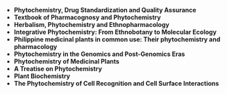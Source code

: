 <ul>
                                <li><b><a target="_blank" href="https://github.com/manjunath5496/Phytochemistry-Books/blob/master/pyc(1).pdf" style="text-decoration:none;">Phytochemistry, Drug Standardization and Quality Assurance </a></b></li>
                                <li><b><a target="_blank" href="https://github.com/manjunath5496/Phytochemistry-Books/blob/master/pyc(2).pdf" style="text-decoration:none;">Textbook of Pharmacognosy and Phytochemistry</a></b></li>
                                <li><b><a target="_blank" href="https://github.com/manjunath5496/Phytochemistry-Books/blob/master/pyc(3).pdf" style="text-decoration:none;">Herbalism, Phytochemistry and Ethnopharmacology</a></b></li>
 <li><b><a target="_blank" href="https://github.com/manjunath5496/Phytochemistry-Books/blob/master/pyc(4).pdf" style="text-decoration:none;">Integrative Phytochemistry: From Ethnobotany to Molecular Ecology </a></b></li>                              
<li><b><a target="_blank" href="https://github.com/manjunath5496/Phytochemistry-Books/blob/master/pyc(5).pdf" style="text-decoration:none;">Philippine medicinal plants in common use: Their phytochemistry and pharmacology </a></b></li>
                                
 <li><b><a target="_blank" href="https://github.com/manjunath5496/Phytochemistry-Books/blob/master/pyc(6).pdf" style="text-decoration:none;">Phytochemistry in the Genomics and Post-Genomics Eras</a></b></li>
                          
<li><b><a target="_blank" href="https://github.com/manjunath5496/Phytochemistry-Books/blob/master/pyc(7).pdf" style="text-decoration:none;">Phytochemistry of Medicinal Plants </a></b></li>
                                <li><b><a target="_blank" href="https://github.com/manjunath5496/Phytochemistry-Books/blob/master/pyc(8).pdf" style="text-decoration:none;">A Treatise on Phytochemistry</a></b></li>
                                <li><b><a target="_blank" href="https://github.com/manjunath5496/Phytochemistry-Books/blob/master/pyc(9).pdf" style="text-decoration:none;">Plant Biochemistry</a></b></li>
                                
<li><b><a target="_blank" href="https://github.com/manjunath5496/Phytochemistry-Books/blob/master/pyc(10).pdf" style="text-decoration:none;">The Phytochemistry of Cell Recognition and Cell Surface Interactions</a></b></li>

</ul>

